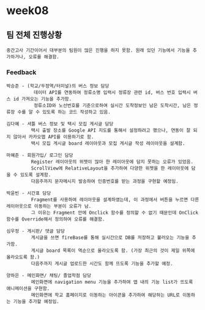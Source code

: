 # week08

## 팀 전체 진행상황

    중간고사 기간이어서 대부분의 팀원이 많은 진행을 하지 못함. 원래 있던 기능에서 기능을 추가하거나, 오류를 해결함.

### Feedback

    박승준 - (학교/두정역/터미널)의 버스 정보 담당
              데이터 API를 연동하여 정류소명 입력시 정류장 관련 id, 버스 번호 입력시 버스 id 가져오는 기능을 추가함.
              정류소ID와 노선번호를 기준으로하여 실시간 도착정보인 남은 도착시간, 남은 정류장 수를 알 수 있도록 하는 코드 작성하고 있음.
    
    김다혜 - 셔틀 버스 정보 및 택시 모집 게시글 담당
             택시 출발 장소를 Google API 지도를 통해서 설정하려고 했으나, 연동이 잘 되지 않아서 카카오맵 API를 이용하기로 함.
             택시 모집 게시글 board 레이아웃과 모집 게시글 작성 레이아웃을 설계함.
    
    마혜준 - 회원가입/ 로그인 담당
             Register 레이아웃의 위젯이 많아 한 레이아웃에 담지 못하는 오류가 있었음.
             ScrollView에 RelativeLayout을 추가하여 다양한 위젯을 한 레이아웃에 담을 수 있도록 설계함.
             다음주까지 문자메시지 발송하여 인증번호를 받는 과정을 구현할 예정임.
    
    박윤빈 - 시간표 담당
             Fragment를 사용하여 레이아웃을 설계하였는데, 이 과정에서 버튼을 누르면 다른 레이아웃으로 이동하는 부분이 오류가 남.
             그 이유는 Fragment 안에 Onclick 함수를 정의할 수 없기 때문인데 OnClick 함수를 Override해서 정의하여 오류를 해결함.
    
    심우정 - 게시판/ 댓글 담당
             게시글을 쓰면 fireBase를 통해 실시간으로 DB를 저장하고 불러오는 기능을 추가함.
             게시글 board 목록이 역순으로 올라오도록 함. (가장 최근의 것이 제일 위쪽에 올라오도록 함.)
             다음주까지 게시글 업로드한 시간도 함께 뜨도록 기능을 추가할 예정.
    
    양하은 - 메인화면/ 채팅/ 졸업학점 담당
             메인화면에 navigation menu 기능을 추가하여 앱 내의 기능 list가 뜨도록 애니메이션을 구현함.
             메인화면에 학교 홈페이지로 이동하는 아이콘을 추가하여 해당하는 URL로 이동하는 기능을 추가할 예정임.
            

